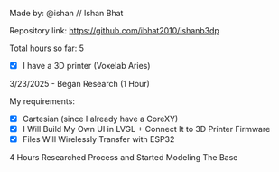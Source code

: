 Made by: @ishan // Ishan Bhat

Repository link: https://github.com/ibhat2010/ishanb3dp

Total hours so far: 5

- [x] I have a 3D printer (Voxelab Aries)

3/23/2025 - Began Research (1 Hour)

My requirements:

- [x] Cartesian (since I already have a CoreXY)
- [x] I Will Build My Own UI in LVGL + Connect It to 3D Printer Firmware
- [x] Files Will Wirelessly Transfer with ESP32

4 Hours Researched Process and Started Modeling The Base
